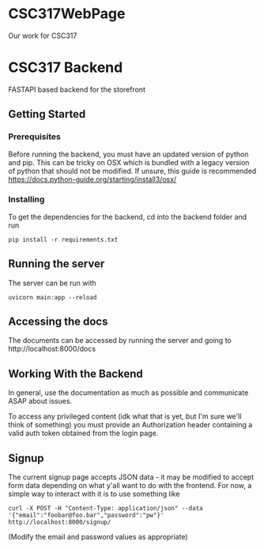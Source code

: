 # CSC317WebPage
Our work for CSC317

# CSC317 Backend

FASTAPI based backend for the storefront

## Getting Started


### Prerequisites

Before running the backend, you must have an updated version of python and pip. This can be tricky on OSX which is bundled with a legacy version of python that should not be modified. If unsure, this guide is recommended https://docs.python-guide.org/starting/install3/osx/


### Installing

To get the dependencies for the backend, cd into the backend folder and run

```
pip install -r requirements.txt
```


## Running the server

The server can be run with

```
uvicorn main:app --reload
```

## Accessing the docs

The documents can be accessed by running the server and going to http://localhost:8000/docs

## Working With the Backend

In general, use the documentation as much as possible and communicate ASAP about issues.

To access any privileged content (idk what that is yet, but I'm sure we'll think of something) you must provide an Authorization header containing a valid auth token obtained from the login page.

## Signup

The current signup page accepts JSON data - it may be modified to accept form data depending on what y'all want to do with the frontend. For now, a simple way to interact with it is to use something like

```
curl -X POST -H "Content-Type: application/json" --data '{"email":"foobar@foo.bar","password":"pw"}' http://localhost:8000/signup/
```

(Modify the email and password values as appropriate)
